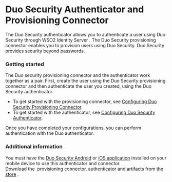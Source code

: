 # Duo Security Authenticator and Provisioning Connector

The Duo Security authenticator allows you to authenticate a user using
Duo Security through WSO2 Identity Server . The Duo Security
provisioning connector enables you to provision users using Duo
Security. Duo Security provides security beyond passwords.

### Getting started

The Duo security provisioning connector and the authenticator work
together as a pair. First, create the user using the Duo Security
provisioning connector and then authenticate the user you created, using
the Duo Security authenticator.

-   To get started with the provisioning connector, see [Configuring Duo
    Security Provisioning
    Connector](_Configuring_Duo_Security_Provisioning_Connector_).
-   To get started with the authenticator, see [Configuring Duo Security
    Authenticator](_Configuring_Duo_Security_Authenticator_).

Once you have completed your configurations, you can perform
authentication with the Duo authenticator.

### Additional information

You must have the [Duo Security
Android](https://play.google.com/store/apps/details?id=com.duosecurity.duomobile&hl=en)
or [iOS
application](https://itunes.apple.com/us/app/duo-mobile/id422663827?mt=8)
installed on your mobile device to use this authenticator and
connector.  
Download the  provisioning connector, authenticator and artifacts from
[the
store](https://store.wso2.com/store/assets/isconnector/details/ef24e15b-8a53-4b8d-898e-108a04dc8f73)
.
